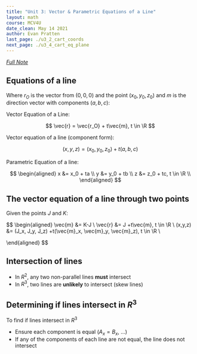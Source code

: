 ```yaml
---
title: "Unit 3: Vector & Parametric Equations of a Line"
layout: math
course: MCV4U
date_clean: May 14 2021
author: Evan Pratten
last_page: ./u3_2_cart_coords
next_page: ./u3_4_cart_eq_plane
---
```


*[Full Note]({{site.baseurl}}/static/pdf/mcv4u/3.3%20Vector%20and%20Parametric%20Equations%20of%20a%20Line%20in%20R3%20(8.3)%20FILL%20(2).pdf)*

## Equations of a line

Where $r_O$ is the vector from $(0,0,0)$ and the point $(x_0,y_0,z_0)$ and $m$ is the direction vector with components $(a,b,c)$: 

Vector Equation of a Line:

$$
    \vec{r} = \vec{r_O} + t\vec{m}, t \in \R
$$

Vector equation of a line (component form):

$$
    (x,y,z) = (x_0, y_0, z_0) + t (a,b,c)
$$

Parametric Equation of a line:

$$
\begin{aligned}
    x &= x_0 + ta \\
    y &= y_0 + tb \\
    z &= z_0 + tc, t \in \R \\
\end{aligned}
$$

## The vector equation of a line through two points

Given the points $J$ and $K$:

$$
\begin{aligned}
    \vec{m} &= K-J \\
    \vec{r} &= J +t\vec{m}, t \in \R \\
    (x,y,z) &= (J_x, J_y, J_z) +t(\vec{m}_x, \vec{m}_y, \vec{m}_z), t \in \R \\

\end{aligned}
$$

## Intersection of lines

 - In $R^2$, any two non-parallel lines **must** intersect
 - In $R^3$, two lines are **unlikely** to intersect (skew lines)

## Determining if lines intersect in $R^3$

To find if lines intersect in $R^3$

 - Ensure each component is equal ($A_x = B_x$, ...)
 - If any of the components of each line are not equal, the line does not intersect


